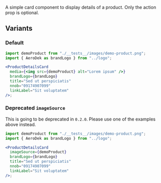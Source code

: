 A simple card component to display details of a product. Only the action prop is optional.

## Variants

### Default

```jsx
import demoProduct from "./__tests__/images/demo-product.png";
import { AeroDek as brandLogo } from "../logo";

<ProductDetailsCard
  media={<img src={demoProduct} alt="Lorem ipsum" />}
  brandLogo={brandLogo}
  title="Sed ut perspiciatis"
  nnob="09174907099"
  linkLabel="Sit voluptatem"
/>;
```

### Deprecated `imageSource`

This is going to be deprecated in `0.2.0`. Please use one of the examples above instead.

```jsx
import demoProduct from "./__tests__/images/demo-product.png";
import { AeroDek as brandLogo } from "../logo";

<ProductDetailsCard
  imageSource={demoProduct}
  brandLogo={brandLogo}
  title="Sed ut perspiciatis"
  nnob="09174907099"
  linkLabel="Sit voluptatem"
/>;
```

